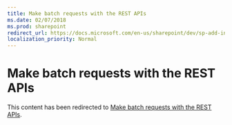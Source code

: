 ```yaml
---
title: Make batch requests with the REST APIs
ms.date: 02/07/2018
ms.prod: sharepoint
redirect_url: https://docs.microsoft.com/en-us/sharepoint/dev/sp-add-ins/make-batch-requests-with-the-rest-apis/
localization_priority: Normal
---
```



# Make batch requests with the REST APIs

This content has been redirected to [Make batch requests with the REST APIs](../../sp-add-ins/make-batch-requests-with-the-rest-apis.md).
